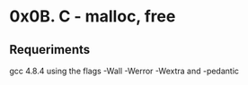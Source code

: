 # 0x0B. C - malloc, free

## Requeriments
gcc 4.8.4 using the flags -Wall -Werror -Wextra and -pedantic